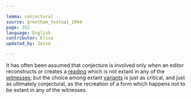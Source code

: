 ```yaml
---

lemma: conjectural
source: greetham_textual_1994
page: 352
language: English
contributor: Elisa
updated_by: Jesse

---
```


It has often been assumed that conjecture is involved only when an editor reconstructs or creates a [reading](readingVariant.html) which is not extant in any of the [witnesses](witness.html); but the choice among extant [variants](variant.html) is just as critical, and just as ultimately conjectural, as the recreation of a form which happens not to be extant in any of the witnesses.
